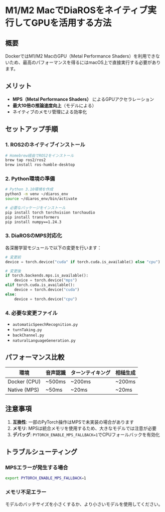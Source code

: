# M1/M2 MacでDiaROSをネイティブ実行してGPUを活用する方法

## 概要

DockerではM1/M2 MacのGPU（Metal Performance Shaders）を利用できないため、最高のパフォーマンスを得るにはmacOS上で直接実行する必要があります。

## メリット

- **MPS（Metal Performance Shaders）** によるGPUアクセラレーション
- **最大10倍の推論速度向上**（モデルによる）
- ネイティブのメモリ管理による効率化

## セットアップ手順

### 1. ROS2のネイティブインストール

```bash
# Homebrew経由でROS2をインストール
brew tap ros2/ros2
brew install ros-humble-desktop
```

### 2. Python環境の準備

```bash
# Python 3.10環境を作成
python3 -m venv ~/diaros_env
source ~/diaros_env/bin/activate

# 必要なパッケージをインストール
pip install torch torchvision torchaudio
pip install transformers
pip install numpy==1.24.3
```

### 3. DiaROSのMPS対応化

各深層学習モジュールで以下の変更を行います：

```python
# 変更前
device = torch.device("cuda" if torch.cuda.is_available() else "cpu")

# 変更後
if torch.backends.mps.is_available():
    device = torch.device("mps")
elif torch.cuda.is_available():
    device = torch.device("cuda")
else:
    device = torch.device("cpu")
```

### 4. 必要な変更ファイル

- `automaticSpeechRecognition.py`
- `turnTaking.py`
- `backChannel.py`
- `naturalLanguageGeneration.py`

## パフォーマンス比較

| 環境 | 音声認識 | ターンテイキング | 相槌生成 |
|------|----------|----------------|----------|
| Docker (CPU) | ~500ms | ~200ms | ~200ms |
| Native (MPS) | ~50ms | ~20ms | ~20ms |

## 注意事項

1. **互換性**: 一部のPyTorch操作はMPSで未実装の場合があります
2. **メモリ**: MPSは統合メモリを使用するため、大きなモデルでは注意が必要
3. **デバッグ**: `PYTORCH_ENABLE_MPS_FALLBACK=1`でCPUフォールバックを有効化

## トラブルシューティング

### MPSエラーが発生する場合

```bash
export PYTORCH_ENABLE_MPS_FALLBACK=1
```

### メモリ不足エラー

モデルのバッチサイズを小さくするか、より小さいモデルを使用してください。